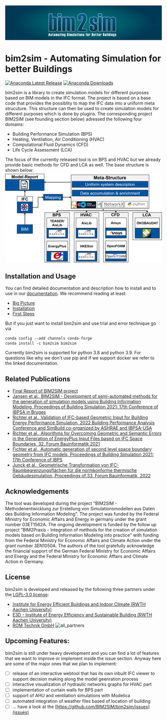 ![header](docs/source/img/static/b2s_header.png)
# bim2sim - Automating Simulation for better Buildings
[![Anaconda Latest Release](https://anaconda.org/bim2sim/bim2sim/badges/version.svg)](https://anaconda.org/bim2sim/bim2sim)
[![Anaconda Downloads](https://anaconda.org/bim2sim/bim2sim/badges/downloads.svg)](https://anaconda.org/bim2sim/bim2sim)
<!-- [![pipeline status](https://git.rwth-aachen.de/EBC/EBC_all/github_ci/bim2sim/badges/main/pipeline.svg)](https://git.rwth-aachen.de/EBC/EBC_all/github_ci/bim2sim/-/commits/main) -->




bim2sim is a library to create simulation models for different purposes based on BIM models in the IFC format. The project is based on a base code that provides the possiblity to map the IFC data into a uniform meta strucuture. This structure can then be used to create simulation models for different purposes which is done by plugins. The corresponding project BIM2SIM (see founding section below) adressed the following four domains:

* Building Performance Simulation (BPS)
* Heating, Ventilation, Air Conditioning (HVAC)
* Computational Fluid Dynamics (CFD)
* Life Cycle Assessment (LCA) 

The focus of the currently released tool is on BPS and HVAC but we already provide basic methods for CFD and LCA as well. The base structure is shown below: 
![Toolchain](docs/source/img/static/bim2sim_project_workflow_eng.png)

## Installation and Usage
You can find detailed documentation and description how to install and to use in our [documentation](https://ebc.pages.rwth-aachen.de/EBC_all/github_ci/bim2sim/development/docs/overview.html). We recommend reading at least:
* [Big Picture](https://ebc.pages.rwth-aachen.de/EBC_all/github_ci/bim2sim/development/docs/overview.html)
* [Installation](https://ebc.pages.rwth-aachen.de/EBC_all/github_ci/bim2sim/development/docs/installation.html)
* [First Steps](https://ebc.pages.rwth-aachen.de/EBC_all/github_ci/bim2sim/development/docs/first-steps.html)

But if you just want to install bim2sim and use trial and error technique go via
```
conda config --add channels conda-forge
conda install -c bim2sim bim2sim
```
Currently bim2sim is supported for python 3.8 and python 3.9.
For questions like why we don't use pip and if we support docker we refer to the linked documentation.


## Related Publications
* [Final Report of BIM2SIM project](https://doi.org/10.2314/KXP:1819319997)
* [Jansen et al., BIM2SIM - Development of semi-automated methods for the generation of simulation models using Building Information Modeling, Proceedings of Building Simulation 2021: 17th Conference of IBPSA in Bruges](https://doi.org/10.26868/25222708.2021.30228)
* [Richter et al., Validation of IFC-based Geometric Input for Building Energy Performance Simulation, 2022 Building Performance Analysis Conference and SimBuild co-organized by ASHRAE and IBPSA-USA](https://doi.org/10.26868/25746308.2022.C033)
* [Richter et al., Algorithms for Overcoming Geometric and Semantic Errors in the Generation of EnergyPlus Input Files based on IFC Space Boundaries, 32. Forum Bauinformatik 2021](https://tuprints.ulb.tu-darmstadt.de/21521/)
* [Fichter et al., Automatic generation of second level space boundary geometry from IFC models, Proceedings of Building Simulation 2021: 17th Conference of IBPS](https://doi.org/10.26868/25222708.2021.30156)
* [Junck et al., Geometrische Transformation von IFC-Raumbegrenzungsflächen für die normkonforme thermische Gebäudesimulation, Proceedings of 33. Forum Bauinformatik, 2022](https://doi.org/10.14459/2022md1686600)

## Acknowledgements
The tool was developed during the project "BIM2SIM - Methodenentwicklung zur Erstellung von Simulationsmodellen aus Daten des Building Information Modeling". The project was funded by the Federal Ministry for Economic Affairs and Energy in germany under the grant number 03ET1562A. The ongoing development is funded by the follow up project "BIM2Praxis - Integration of methods for the creation of simulation models based on Building Information Modeling into practice" with funding from the Federal Ministry for Economic Affairs and Climate Action under the grant number 3EN1050A. The authors of the tool gratefully acknowledge the financial support of the German Federal Ministry for Economic Affairs and Energy and the Federal Ministry for Economic Affairs and Climate Action in Germany.

## License
bim2sim is developed and released by the following three partners under the [LGPL-3.0 license](https://github.com/BIM2SIM/bim2sim/blob/main/LICENSE):
* [Institute for Energy Efficient Buildings and Indoor Climate (RWTH Aachen University)](https://www.ebc.eonerc.rwth-aachen.de/cms/~dmzz/E-ON-ERC-EBC/)
* [E3D - Institute of Energy Efficiency and Sustainable Building (RWTH Aachen University)](https://www.e3d.rwth-aachen.de/cms/~iyld/E3D/?lidx=1)
* [ROM Technik GmbH](https://www.rom-technik.de/home/)
![all_partners](https://user-images.githubusercontent.com/27726960/211298128-09799889-774a-49a5-a7c4-9c9163613990.png)


## Upcoming Features:
bim2sim is still under heavy development and you can find a lot of features that we want to improve or implement inside the issue section. Anyway here are some of the major ones that we plan to implement:
* [ ] release of an interactive webtool that has its own inbuilt IFC viewer to support decision making along the model geenration process
* [ ] interactive visualization of hydraulic networks graphs for HVAC part 
* [ ] implementation of curtain walls for BPS part
* [ ] support of AHU and ventilation simulations with Modelica
* [ ] automated integration of weather files based of location of building
* [ ] ... have a look at the [https://github.com/BIM2SIM/bim2sim/issues](issues)
